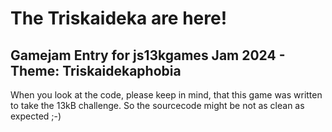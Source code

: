 # The Triskaideka are here!


## Gamejam Entry for js13kgames Jam 2024 - Theme: Triskaidekaphobia
When you look at the code, please keep in mind, that this game was written to take the 13kB challenge. So the sourcecode might be not as clean as expected ;-)
